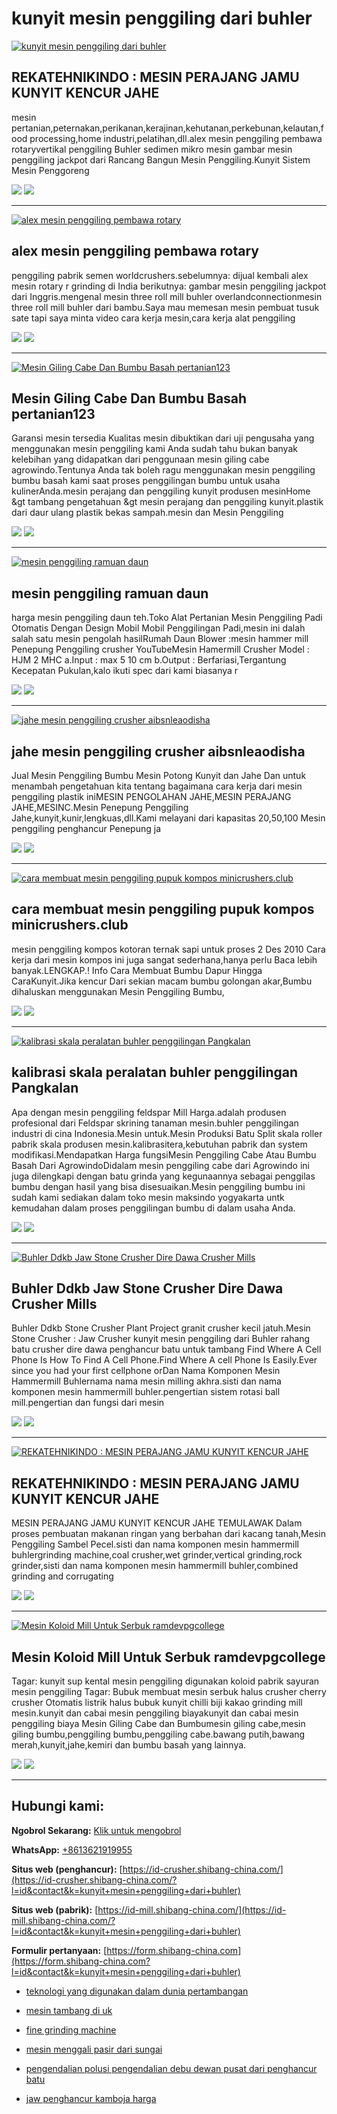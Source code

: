 # kunyit mesin penggiling dari buhler

<a href="https://swt.shibang-china.com/?l=id&img&k=kunyit+mesin+penggiling+dari+buhler" target="_blank">![kunyit mesin penggiling dari buhler](http://static.shibang-china.com/all-800x300/1048.jpg)</a>

## REKATEHNIKINDO : MESIN PERAJANG JAMU KUNYIT KENCUR JAHE
mesin pertanian,peternakan,perikanan,kerajinan,kehutanan,perkebunan,kelautan,food processing,home industri,pelatihan,dll.alex mesin penggiling pembawa rotaryvertikal penggiling Buhler sedimen mikro mesin gambar mesin penggiling jackpot dari Rancang Bangun Mesin Penggiling.Kunyit Sistem Mesin Penggoreng


<a href="https://whatsapp.shibangsoft.com/WhatsApp.php" target="_blank" title="WhatsApp">![](http://static.shibang-china.com/icon/whatsapp.png)</a> <a href="https://swt.shibang-china.com/?l=id&icon&k=kunyit+mesin+penggiling+dari+buhler" target="_blank">![](http://static.shibang-china.com/icon/chat-id.png)</a>

---

<a href="https://swt.shibang-china.com/?l=id&img&k=kunyit+mesin+penggiling+dari+buhler" target="_blank">![alex mesin penggiling pembawa rotary](http://static.shibang-china.com/all-800x300/1190.jpg)</a>

## alex mesin penggiling pembawa rotary
penggiling pabrik semen worldcrushers.sebelumnya: dijual kembali alex mesin rotary r grinding di India berikutnya: gambar mesin penggiling jackpot dari Inggris.mengenal mesin three roll mill buhler overlandconnectionmesin three roll mill buhler dari bambu.Saya mau memesan mesin pembuat tusuk sate tapi saya minta video cara kerja mesin,cara kerja alat penggiling


<a href="https://whatsapp.shibangsoft.com/WhatsApp.php" target="_blank" title="WhatsApp">![](http://static.shibang-china.com/icon/whatsapp.png)</a> <a href="https://swt.shibang-china.com/?l=id&icon&k=kunyit+mesin+penggiling+dari+buhler" target="_blank">![](http://static.shibang-china.com/icon/chat-id.png)</a>

---

<a href="https://swt.shibang-china.com/?l=id&img&k=kunyit+mesin+penggiling+dari+buhler" target="_blank">![Mesin Giling Cabe Dan Bumbu Basah pertanian123](http://static.shibang-china.com/all-800x300/1067.jpg)</a>

## Mesin Giling Cabe Dan Bumbu Basah pertanian123
Garansi mesin tersedia Kualitas mesin dibuktikan dari uji pengusaha yang menggunakan mesin penggiling kami Anda sudah tahu bukan banyak kelebihan yang didapatkan dari penggunaan mesin giling cabe agrowindo.Tentunya Anda tak boleh ragu menggunakan mesin penggiling bumbu basah kami saat proses penggilingan bumbu untuk usaha kulinerAnda.mesin perajang dan penggiling kunyit produsen mesinHome &gt tambang pengetahuan &gt mesin perajang dan penggiling kunyit.plastik dari daur ulang plastik bekas sampah.mesin dan Mesin Penggiling


<a href="https://whatsapp.shibangsoft.com/WhatsApp.php" target="_blank" title="WhatsApp">![](http://static.shibang-china.com/icon/whatsapp.png)</a> <a href="https://swt.shibang-china.com/?l=id&icon&k=kunyit+mesin+penggiling+dari+buhler" target="_blank">![](http://static.shibang-china.com/icon/chat-id.png)</a>

---

<a href="https://swt.shibang-china.com/?l=id&img&k=kunyit+mesin+penggiling+dari+buhler" target="_blank">![mesin penggiling ramuan daun](http://static.shibang-china.com/all-800x300/441.jpg)</a>

## mesin penggiling ramuan daun
harga mesin penggiling daun teh.Toko Alat Pertanian Mesin Penggiling Padi Otomatis Dengan Design Mobil Mobil Penggilingan Padi,mesin ini dalah salah satu mesin pengolah hasilRumah Daun Blower :mesin hammer mill Penepung Penggiling crusher YouTubeMesin Hamermill Crusher Model : HJM 2 MHC a.Input : max 5 10 cm b.Output : Berfariasi,Tergantung Kecepatan Pukulan,kalo ikuti spec dari kami biasanya r


<a href="https://whatsapp.shibangsoft.com/WhatsApp.php" target="_blank" title="WhatsApp">![](http://static.shibang-china.com/icon/whatsapp.png)</a> <a href="https://swt.shibang-china.com/?l=id&icon&k=kunyit+mesin+penggiling+dari+buhler" target="_blank">![](http://static.shibang-china.com/icon/chat-id.png)</a>

---

<a href="https://swt.shibang-china.com/?l=id&img&k=kunyit+mesin+penggiling+dari+buhler" target="_blank">![jahe mesin penggiling crusher aibsnleaodisha](http://static.shibang-china.com/all-800x300/44.jpg)</a>

## jahe mesin penggiling crusher aibsnleaodisha
Jual Mesin Penggiling Bumbu Mesin Potong Kunyit dan Jahe Dan untuk menambah pengetahuan kita tentang bagaimana cara kerja dari mesin penggiling plastik iniMESIN PENGOLAHAN JAHE,MESIN PERAJANG JAHE,MESINC.Mesin Penepung Penggiling Jahe,kunyit,kunir,lengkuas,dll.Kami melayani dari kapasitas 20,50,100 Mesin penggiling penghancur Penepung ja


<a href="https://whatsapp.shibangsoft.com/WhatsApp.php" target="_blank" title="WhatsApp">![](http://static.shibang-china.com/icon/whatsapp.png)</a> <a href="https://swt.shibang-china.com/?l=id&icon&k=kunyit+mesin+penggiling+dari+buhler" target="_blank">![](http://static.shibang-china.com/icon/chat-id.png)</a>

---

<a href="https://swt.shibang-china.com/?l=id&img&k=kunyit+mesin+penggiling+dari+buhler" target="_blank">![cara membuat mesin penggiling pupuk kompos minicrushers.club](http://static.shibang-china.com/all-800x300/1461.jpg)</a>

## cara membuat mesin penggiling pupuk kompos minicrushers.club
mesin penggiling kompos kotoran ternak sapi untuk proses 2 Des 2010 Cara kerja dari mesin kompos ini juga sangat sederhana,hanya perlu Baca lebih banyak.LENGKAP.! Info Cara Membuat Bumbu Dapur Hingga CaraKunyit.Jika kencur Dari sekian macam bumbu golongan akar,Bumbu dihaluskan menggunakan Mesin Penggiling Bumbu,


<a href="https://whatsapp.shibangsoft.com/WhatsApp.php" target="_blank" title="WhatsApp">![](http://static.shibang-china.com/icon/whatsapp.png)</a> <a href="https://swt.shibang-china.com/?l=id&icon&k=kunyit+mesin+penggiling+dari+buhler" target="_blank">![](http://static.shibang-china.com/icon/chat-id.png)</a>

---

<a href="https://swt.shibang-china.com/?l=id&img&k=kunyit+mesin+penggiling+dari+buhler" target="_blank">![kalibrasi skala peralatan buhler penggilingan Pangkalan](http://static.shibang-china.com/all-800x300/1265.jpg)</a>

## kalibrasi skala peralatan buhler penggilingan Pangkalan
Apa dengan mesin penggiling feldspar Mill Harga.adalah produsen profesional dari Feldspar skrining tanaman mesin.buhler penggilingan industri di cina Indonesia.Mesin untuk.Mesin Produksi Batu Split skala roller pabrik skala produsen mesin.kalibrasitera,kebutuhan pabrik dan system modifikasi.Mendapatkan Harga fungsiMesin Penggiling Cabe Atau Bumbu Basah Dari AgrowindoDidalam mesin penggiling cabe dari Agrowindo ini juga dilengkapi dengan batu grinda yang kegunaannya sebagai penggilas bumbu dengan hasil yang bisa disesuaikan.Mesin penggiling bumbu ini sudah kami sediakan dalam toko mesin maksindo yogyakarta untk kemudahan dalam proses penggilingan bumbu di dalam usaha Anda.


<a href="https://whatsapp.shibangsoft.com/WhatsApp.php" target="_blank" title="WhatsApp">![](http://static.shibang-china.com/icon/whatsapp.png)</a> <a href="https://swt.shibang-china.com/?l=id&icon&k=kunyit+mesin+penggiling+dari+buhler" target="_blank">![](http://static.shibang-china.com/icon/chat-id.png)</a>

---

<a href="https://swt.shibang-china.com/?l=id&img&k=kunyit+mesin+penggiling+dari+buhler" target="_blank">![Buhler Ddkb Jaw Stone Crusher Dire Dawa Crusher Mills](http://static.shibang-china.com/all-800x300/1525.jpg)</a>

## Buhler Ddkb Jaw Stone Crusher Dire Dawa Crusher Mills
Buhler Ddkb Stone Crusher Plant Project granit crusher kecil jatuh.Mesin Stone Crusher : Jaw Crusher kunyit mesin penggiling dari Buhler rahang batu crusher dire dawa penghancur batu untuk tambang Find Where A Cell Phone Is How To Find A Cell Phone.Find Where A cell Phone Is Easily.Ever since you had your first cellphone orDan Nama Komponen Mesin Hammermill Buhlernama nama mesin milling akhra.sisti dan nama komponen mesin hammermill buhler.pengertian sistem rotasi ball mill.pengertian dan fungsi dari mesin


<a href="https://whatsapp.shibangsoft.com/WhatsApp.php" target="_blank" title="WhatsApp">![](http://static.shibang-china.com/icon/whatsapp.png)</a> <a href="https://swt.shibang-china.com/?l=id&icon&k=kunyit+mesin+penggiling+dari+buhler" target="_blank">![](http://static.shibang-china.com/icon/chat-id.png)</a>

---

<a href="https://swt.shibang-china.com/?l=id&img&k=kunyit+mesin+penggiling+dari+buhler" target="_blank">![REKATEHNIKINDO : MESIN PERAJANG JAMU KUNYIT KENCUR JAHE](http://static.shibang-china.com/all-800x300/1149.jpg)</a>

## REKATEHNIKINDO : MESIN PERAJANG JAMU KUNYIT KENCUR JAHE
MESIN PERAJANG JAMU KUNYIT KENCUR JAHE TEMULAWAK Dalam proses pembuatan makanan ringan yang berbahan dari kacang tanah,Mesin Penggiling Sambel Pecel.sisti dan nama komponen mesin hammermill buhlergrinding machine,coal crusher,wet grinder,vertical grinding,rock grinder,sisti dan nama komponen mesin hammermill buhler,combined grinding and corrugating


<a href="https://whatsapp.shibangsoft.com/WhatsApp.php" target="_blank" title="WhatsApp">![](http://static.shibang-china.com/icon/whatsapp.png)</a> <a href="https://swt.shibang-china.com/?l=id&icon&k=kunyit+mesin+penggiling+dari+buhler" target="_blank">![](http://static.shibang-china.com/icon/chat-id.png)</a>

---

<a href="https://swt.shibang-china.com/?l=id&img&k=kunyit+mesin+penggiling+dari+buhler" target="_blank">![Mesin Koloid Mill Untuk Serbuk ramdevpgcollege](http://static.shibang-china.com/all-800x300/1326.jpg)</a>

## Mesin Koloid Mill Untuk Serbuk ramdevpgcollege
Tagar: kunyit sup kental mesin penggiling digunakan koloid pabrik sayuran mesin penggiling Tagar: Bubuk membuat mesin serbuk halus crusher cherry crusher Otomatis listrik halus bubuk kunyit chilli biji kakao grinding mill mesin.kunyit dan cabai mesin penggiling biayakunyit dan cabai mesin penggiling biaya Mesin Giling Cabe dan Bumbumesin giling cabe,mesin giling bumbu,penggiling bumbu,penggiling cabe.bawang putih,bawang merah,kunyit,jahe,kemiri dan bumbu basah yang lainnya.


<a href="https://whatsapp.shibangsoft.com/WhatsApp.php" target="_blank" title="WhatsApp">![](http://static.shibang-china.com/icon/whatsapp.png)</a> <a href="https://swt.shibang-china.com/?l=id&icon&k=kunyit+mesin+penggiling+dari+buhler" target="_blank">![](http://static.shibang-china.com/icon/chat-id.png)</a>

---
## Hubungi kami:

**Ngobrol Sekarang:** [Klik untuk mengobrol](https://swt.shibang-china.com?l=id&contact&k=kunyit+mesin+penggiling+dari+buhler)

**WhatsApp:**  [+8613621919955](https://whatsapp.shibangsoft.com/WhatsApp.php)

**Situs web (penghancur):** [https://id-crusher.shibang-china.com/](https://id-crusher.shibang-china.com/?l=id&contact&k=kunyit+mesin+penggiling+dari+buhler)

**Situs web (pabrik):** [https://id-mill.shibang-china.com/](https://id-mill.shibang-china.com/?l=id&contact&k=kunyit+mesin+penggiling+dari+buhler)

**Formulir pertanyaan:** [https://form.shibang-china.com](https://form.shibang-china.com?l=id&contact&k=kunyit+mesin+penggiling+dari+buhler)

* [teknologi yang digunakan dalam dunia pertambangan](../32/teknologi%20yang%20digunakan%20dalam%20dunia%20pertambangan.md)

* [mesin tambang di uk](../32/mesin%20tambang%20di%20uk.md)

* [fine grinding machine](../37/fine%20grinding%20machine.md)

* [mesin menggali pasir dari sungai](../40/mesin%20menggali%20pasir%20dari%20sungai.md)

* [pengendalian polusi pengendalian debu dewan pusat dari penghancur batu](../31/pengendalian%20polusi%20pengendalian%20debu%20dewan%20pusat%20dari%20penghancur%20batu.md)

* [jaw penghancur kamboja harga](../32/jaw%20penghancur%20kamboja%20harga.md)